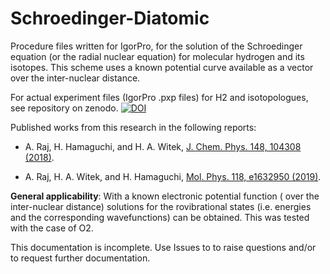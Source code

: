# Schroedinger-Diatomic

Procedure files written for IgorPro, for the solution of the Schroedinger equation (or the radial nuclear equation) for molecular hydrogen and its isotopes. This scheme uses a known potential curve available as a vector over the inter-nuclear distance.



For actual experiment files (IgorPro .pxp files) for H2 and isotopologues, see repository on zenodo. <a href="https://doi.org/10.5281/zenodo.4625523"><img src="https://zenodo.org/badge/DOI/10.5281/zenodo.4625523.svg" alt="DOI"></a>

Published works from this research in the following reports:

 - A. Raj, H. Hamaguchi, and H. A. Witek, [J. Chem. Phys. 148, 104308 (2018)](https://doi.org/10.1063/1.5011433 "J. Chem. Phys. 148, 104308 (2018)").

 - A. Raj, H. A. Witek, and H. Hamaguchi, [Mol. Phys. 118, e1632950 (2019)](https://doi.org/10.1080/00268976.2019.1632950 "Mol. Phys. 118, e1632950").

**General applicability**: With a known electronic potential function ( over the inter-nuclear distance) solutions for the rovibrational states (i.e. energies and the corresponding wavefunctions) can be obtained. This was tested with the case of O2.

This documentation is incomplete. Use Issues to to raise questions  and/or to request further documentation.
